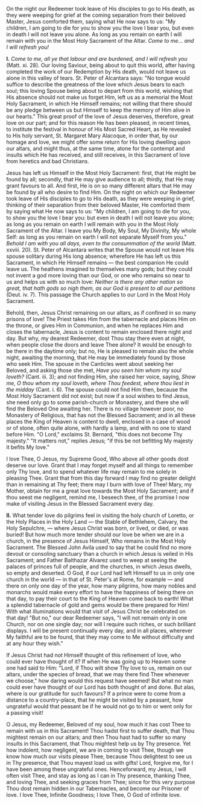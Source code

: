 
On the night our Redeemer took leave of His disciples to go to His death, as they were weeping for grief at the coming separation from their beloved Master, Jesus comforted them, saying what He now says to us: \"My children, I am going to die for you to show you the love I bear you, but even in death I will not leave you alone. As long as you remain on earth I will remain with you in the Most Holy Sacrament of the Altar. *Come to me... and I will refresh you!*

**I\.** *Come to me, all ye that labour and are burdened, and I will refresh you* (Matt. xi. 28). Our loving Saviour, being about to quit this world, after having completed the work of our Redemption by His death, would not leave us alone in this valley of tears. St. Peter of Alcantara says: \"No tongue would suffice to describe the greatness of the love which Jesus bears to each soul; this loving Spouse being about to depart from this world, wishing that His absence should not make us forget Him, left us as a memorial the Most Holy Sacrament, in which He Himself remains; not willing that there should be any pledge between us but Himself to keep the memory of Him alive in our hearts.\" This great proof of the love of Jesus deserves, therefore, great love on our part; and for this reason He has been pleased, in recent times, to institute the festival in honour of His Most Sacred Heart, as He revealed to His holy servant, St. Margaret Mary Alacoque, in order that, by our homage and love, we might offer some return for His loving dwelling upon our altars, and might thus, at the same time, atone for the contempt and insults which He has received, and still receives, in this Sacrament of love from heretics and bad Christians.

Jesus has left us Himself in the Most Holy Sacrament: first, that He might be found by all; secondly, that He may give audience to all; thirdly, that He may grant favours to all. And first, He is on so many different altars that He may be found by all who desire to find Him. On the night on which our Redeemer took leave of His disciples to go to His death, as they were weeping in grief, thinking of their separation from their beloved Master, He comforted them by saying what He now says to us: \"My children, I am going to die for you, to show you the love I bear you: but even in death I will not leave you alone; as long as you remain on earth I will remain with you in the Most Holy Sacrament of the Altar. I leave you My Body, My Soul, My Divinity, My whole Self: as long as you remain on earth I will not separate Myself from you.\" *Behold I am with you all days, even to the consummation of the world* (Matt. xxviii. 20). St. Peter of Alcantara writes that the Spouse would not leave His spouse solitary during His long absence; wherefore He has left us this Sacrament, in which He Himself remains — the best companion He could leave us. The heathens imagined to themselves many gods; but they could not invent a god more loving than our God, or one who remains so near to us and helps us with so much love: *Neither is there any other nation so great, that hath gods so nigh them, as our God is present to all our petitions* (Deut. iv. 7). This passage the Church applies to our Lord in the Most Holy Sacrament.

Behold, then, Jesus Christ remaining on our altars, as if confined in so many prisons of love! The Priest takes Him from the tabernacle and places Him on the throne, or gives Him in Communion, and when he replaces Him and closes the tabernacle, Jesus is content to remain enclosed there night and day. But why, my dearest Redeemer, dost Thou stay there even at night, when people close the doors and leave Thee alone? It would be enough to be there in the daytime only; but no, He is pleased to remain also the whole night, awaiting the morning, that He may be immediately found by those who seek Him. The spouse in the Canticles went about seeking her Beloved, and asking those she met, *Have you seen him whom my soul loveth?* (Cant. iii. 3); and not finding Him, she raised her voice, saying, *Show me, O thou whom my soul loveth, where Thou feedest, where thou liest in the midday* (Cant. i. 6). The spouse could not find Him then, because the Most Holy Sacrament did not exist; but now if a soul wishes to find Jesus, she need only go to some parish-church or Monastery, and there she will find the Beloved One awaiting her. There is no village however poor, no Monastery of Religious, that has not the Blessed Sacrament; and in all these places the King of Heaven is content to dwell, enclosed in a case of wood or of stone, often quite alone, with hardly a lamp, and with no one to stand before Him. \"O Lord,\" exclaims St. Bernard, \"this does not become Thy majesty.\" \"It matters not,\" replies Jesus; \"if this be not befitting My majesty it befits My love.\"

I love Thee, O Jesus, my Supreme Good, Who above all other goods dost deserve our love. Grant that I may forget myself and all things to remember only Thy love, and to spend whatever life may remain to me solely in pleasing Thee. Grant that from this day forward I may find no greater delight than in remaining at Thy feet; there may I burn with love of Thee! Mary, my Mother, obtain for me a great love towards the Most Holy Sacrament; and if thou seest me negligent, remind me, I beseech thee, of the promise I now make of visiting Jesus in the Blessed Sacrament every day.

**II\.** What tender love do pilgrims feel in visiting the holy church of Loretto, or the Holy Places in the Holy Land — the Stable of Bethlehem, Calvary, the Holy Sepulchre, — where Jesus Christ was born, or lived, or died, or was buried! But how much more tender should our love be when we are in a church, in the presence of Jesus Himself, Who remains in the Most Holy Sacrament. The Blessed John Avila used to say that he could find no more devout or consoling sanctuary than a church in which Jesus is veiled in His Sacrament; and Father Balthazar Alvarez used to weep at seeing the palaces of princes full of people, and the churches, in which Jesus dwells, so empty and deserted. O God, if our Lord had left Himself to us in only one church in the world — in that of St. Peter\'s at Rome, for example — and there on only one day of the year, how many pilgrims, how many nobles and monarchs would make every effort to have the happiness of being there on that day, to pay their court to the King of Heaven come back to earth! What a splendid tabernacle of gold and gems would be there prepared for Him! With what illuminations would that visit of Jesus Christ be celebrated on that day! \"But no,\" our dear Redeemer says, \"I will not remain only in one Church, nor on one single day; nor will I require such riches, or such brilliant displays. I will be present continually every day, and in all places, wherever My faithful are to be found, that they may come to Me without difficulty and at any hour they wish.\"

If Jesus Christ had not Himself thought of this refinement of love, who could ever have thought of it? If when He was going up to Heaven some one had said to Him: \"Lord, if Thou wilt show Thy love to us, remain on our altars, under the species of bread, that we may there find Thee whenever we choose,\" how daring would this request have seemed! But what no man could ever have thought of our Lord has both thought of and done. But alas, where is our gratitude for such favours? If a prince were to come from a distance to a country-place, that he might be visited by a peasant, how ungrateful would that peasant be if he would not go to him or went only for a passing visit!

O Jesus, my Redeemer, Beloved of my soul, how much it has cost Thee to remain with us in this Sacrament! Thou hadst first to suffer death, that Thou mightest remain on our altars; and then Thou hast had to suffer so many insults in this Sacrament, that Thou mightest help us by Thy presence. Yet how indolent, how negligent, we are in coming to visit Thee, though we know how much our visits please Thee, because Thou delightest to see us in Thy presence, that Thou mayest load us with gifts! Lord, forgive me, for I have been among these ungrateful ones. Henceforward, my Jesus, I will often visit Thee, and stay as long as I can in Thy presence, thanking Thee, and loving Thee, and seeking graces from Thee; since for this very purpose Thou dost remain hidden in our Tabernacles, and become our Prisoner of love. I love Thee, Infinite Goodness; I love Thee, O God of infinite love.

